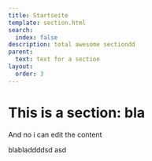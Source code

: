 ```yaml
---
title: Startseite
template: section.html
search:
  index: false
description: total awesome sectiondd
parent:
  text: text for a section
layout:
  order: 3
---
```


# This is a section: bla

And no i can edit the content

blabladdddsd asd
